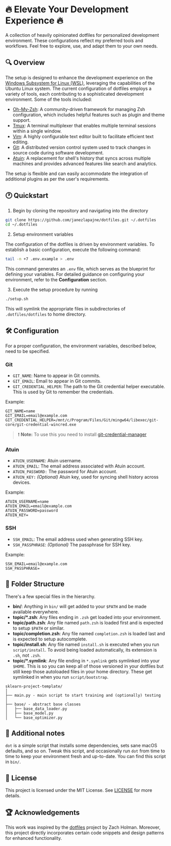 # 🔥 Elevate Your Development Experience 🔥

A collection of heavily opinionated dotfiles for personalized development environment. These configurations reflect my preferred tools and workflows. Feel free to explore, use, and adapt them to your own needs.

## 🔍 Overview

The setup is designed to enhance the development experience on the [Windows Subsystem for Linux (WSL)](https://docs.microsoft.com/en-us/windows/wsl/), leveraging the capabilities of the Ubuntu Linux system. The current configuration of dotfiles employs a variety of tools, each contributing to a sophisticated development environment. Some of the tools included:

- [Oh-My-Zsh](https://ohmyz.sh/): A community-driven framework for managing Zsh configuration, which includes helpful features such as plugin and theme support.
- [Tmux](https://github.com/tmux/tmux): A terminal multiplexer that enables multiple terminal sessions within a single window.
- [Vim](https://www.vim.org/): A highly configurable text editor built to facilitate efficient text editing.
- [Git](https://git-scm.com/): A distributed version control system used to track changes in source code during software development.
- [Atuin](https://github.com/atuinsh/atuin): A replacement for shell's history that syncs across multiple machines and provides advanced features like search and analytics.

The setup is flexible and can easily accommodate the integration of additional plugins as per the user's requirements.

## 🕐 Quickstart

1. Begin by cloning the repository and navigating into the directory

```bash
git clone https://github.com/janezlapajne/dotfiles.git ~/.dotfiles
cd ~/.dotfiles
```

2. Setup environment variables

The configuration of the dotfiles is driven by environment variables. To establish a basic configuration, execute the following command:

```bash
tail -n +7 .env.example > .env
```

This command generates an `.env` file, which serves as the blueprint for defining your variables. For detailed guidance on configuring your environment, refer to the **Configuration** section.

3. Execute the setup procedure by running

```bash
./setup.sh
```

This will symlink the appropriate files in subdirectories of `.dotfiles/dotfiles` to home directory.

## 🛠 Configuration

For a proper configuration, the environment variables, described below, need to be specified.

### Git

- `GIT_NAME`: Name to appear in Git commits.
- `GIT_EMAIL`: Email to appear in Git commits.
- `GIT_CREDENTIAL_HELPER`: The path to the Git credential helper executable. This is used by Git to remember the credentials.

Example:

```
GIT_NAME=name
GIT_EMAIL=email@example.com
GIT_CREDENTIAL_HELPER=/mnt/c/Program/Files/Git/mingw64/libexec/git-core/git-credential-wincred.exe
```

> :exclamation: **Note:** To use this you need to install [git-credential-manager](https://github.com/git-ecosystem/git-credential-manager/blob/release/docs/install.md)

### Atuin

- `ATUIN_USERNAME`: Atuin username.
- `ATUIN_EMAIL`: The email address associated with Atuin account.
- `ATUIN_PASSWORD:` The password for Atuin account.
- `ATUIN_KEY:` _(Optional)_ Atuin key, used for syncing shell history across devices.

Example:

```
ATUIN_USERNAME=name
ATUIN_EMAIL=email@example.com
ATUIN_PASSWORD=password
ATUIN_KEY=
```

### SSH

- `SSH_EMAIL`: The email address used when generating SSH key.
- `SSH_PASSPHRASE`: _(Optional)_ The passphrase for SSH key.

Example:

```
SSH_EMAIL=email@example.com
SSH_PASSPHRASE=
```

## 📖 Folder Structure

There's a few special files in the hierarchy.

- **bin/**: Anything in `bin/` will get added to your `$PATH` and be made
  available everywhere.
- **topic/\*.zsh**: Any files ending in `.zsh` get loaded into your
  environment.
- **topic/path.zsh**: Any file named `path.zsh` is loaded first and is
  expected to setup `$PATH` or similar.
- **topic/completion.zsh**: Any file named `completion.zsh` is loaded
  last and is expected to setup autocomplete.
- **topic/install.sh**: Any file named `install.sh` is executed when you run `script/install`. To avoid being loaded automatically, its extension is `.sh`, not `.zsh`.
- **topic/\*.symlink**: Any file ending in `*.symlink` gets symlinked into
  your `$HOME`. This is so you can keep all of those versioned in your dotfiles
  but still keep those autoloaded files in your home directory. These get
  symlinked in when you run `script/bootstrap`.

```
sklearn-project-template/
│
├── main.py - main script to start training and (optionally) testing
│
├── base/ - abstract base classes
│   ├── base_data_loader.py
│   ├── base_model.py
│   └── base_optimizer.py
```

## 🎉 Additional notes

`dot` is a simple script that installs some dependencies, sets sane macOS
defaults, and so on. Tweak this script, and occasionally run `dot` from
time to time to keep your environment fresh and up-to-date. You can find
this script in `bin/`.

## 🤝 License

This project is licensed under the MIT License. See [LICENSE](https://github.com/janezlapajne/dotfiles/blob/main/LICENCE.md) for more details.

## 🏆 Acknowledgements

This work was inspired by the [dotfiles](https://github.com/holman/dotfiles) project by Zach Holman. Moreover, this project directly incorporates certain code snippets and design patterns for enhanced functionality.
